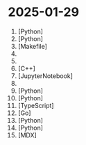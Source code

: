 # 2025-01-29

1. [](https://github.comundefined "Janus-Series: Unified Multimodal Understanding and Generation Models") [Python]
2. [](https://github.comundefined "DeepSeek Coder: Let the Code Write Itself") [Python]
3. [](https://github.comundefined "DeepSeek LLM: Let there be answers") [Makefile]
4. [](https://github.comundefined "") 
5. [](https://github.comundefined "DeepSeek-Coder-V2: Breaking the Barrier of Closed-Source Models in Code Intelligence") 
6. [](https://github.comundefined "LLM inference in C/C++") [C++]
7. [](https://github.comundefined "Qwen2.5-VL is the multimodal large language model series developed by Qwen team, Alibaba Cloud.") [JupyterNotebook]
8. [](https://github.comundefined "DeepSeek-V2: A Strong, Economical, and Efficient Mixture-of-Experts Language Model") 
9. [](https://github.comundefined "[ICLR 2024] Official implementation of DreamCraft3D: Hierarchical 3D Generation with Bootstrapped Diffusion Prior") [Python]
10. [](https://github.comundefined "DeepSeekMath: Pushing the Limits of Mathematical Reasoning in Open Language Models") [Python]
11. [](https://github.comundefined "✨ Innovative and open-source visualization application that transforms various data formats, such as JSON, YAML, XML, CSV and more, into interactive graphs.") [TypeScript]
12. [](https://github.comundefined "Get up and running with Llama 3.3, DeepSeek-R1, Phi-4, Gemma 2, and other large language models.") [Go]
13. [](https://github.comundefined "DeepSeek-VL: Towards Real-World Vision-Language Understanding") [Python]
14. [](https://github.comundefined "Expert Specialized Fine-Tuning") [Python]
15. [](https://github.comundefined "Ink Documentation") [MDX]
